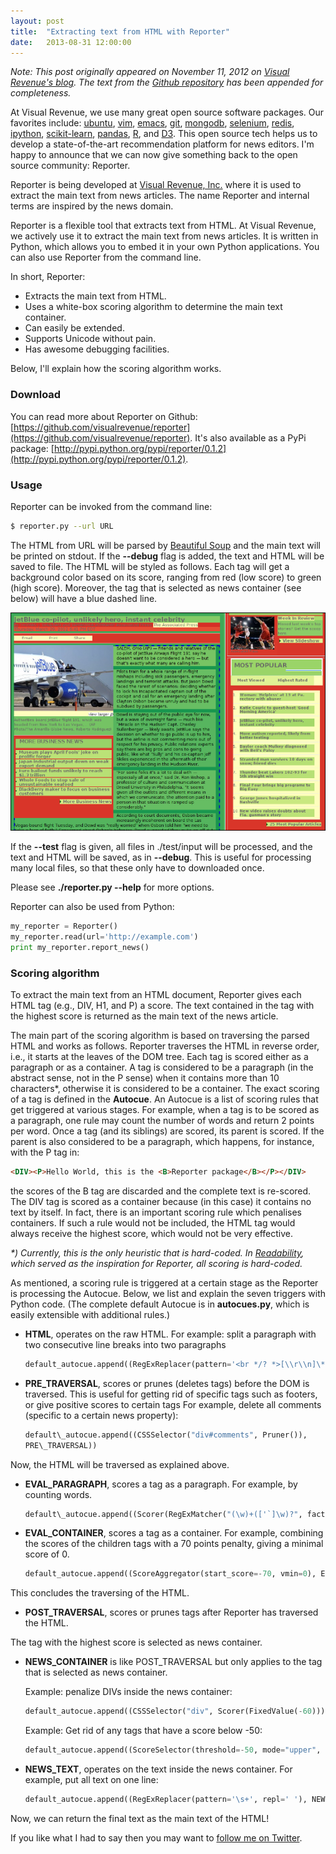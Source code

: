 ```yaml
---
layout: post
title:  "Extracting text from HTML with Reporter"
date:   2013-08-31 12:00:00
---
```


*Note: This post originally appeared on November 11, 2012 on [Visual Revenue's blog][tech]. The text from the [Github repository][gh] has been appended for completeness.*

At Visual Revenue, we use many great open source software packages. Our favorites include: [ubuntu](http://www.ubuntu.com/), [vim](http://www.vim.org/), [emacs](http://www.gnu.org/software/emacs/), [git](http://git-scm.com/), [mongodb](http://www.mongodb.org/), [selenium](http://seleniumhq.org/), [redis](http://redis.io/), [ipython](http://ipython.org/), [scikit-learn](http://scikit-learn.org/stable/), [pandas](http://pandas.pydata.org/), [R](http://www.r-project.org/), and [D3](http://d3js.org/). This open source tech helps us to develop a state-of-the-art recommendation platform for news editors. I'm happy to announce that we can now give something back to the open source community: Reporter.

Reporter is being developed at [Visual Revenue, Inc.](http://www.visualrevenue.com) where it is used to extract the main text from news articles. The name Reporter and internal terms are inspired by the news domain.

Reporter is a flexible tool that extracts text from HTML. At Visual Revenue, we actively use it to extract the main text from news articles. It is written in Python, which allows you to embed it in your own Python applications. You can also use Reporter from the command line.

In short, Reporter:

-	Extracts the main text from HTML.
-	Uses a white-box scoring algorithm to determine the main text container.
-	Can easily be extended.
-	Supports Unicode without pain.
-	Has awesome debugging facilities.

Below, I'll explain how the scoring algorithm works.

### Download

You can read more about Reporter on Github:
[https://github.com/visualrevenue/reporter](https://github.com/visualrevenue/reporter). It's also available as a PyPi package:
[http://pypi.python.org/pypi/reporter/0.1.2](http://pypi.python.org/pypi/reporter/0.1.2).

### Usage

Reporter can be invoked from the command line:

```bash
$ reporter.py --url URL
```

The HTML from URL will be parsed by [Beautiful Soup](http://www.crummy.com/software/BeautifulSoup/bs4/doc/) and the main
text will be printed on stdout. If the **--debug** flag is added, the text and HTML will be saved to file. The HTML will be styled as follows. Each tag will get a background color based on its score, ranging from red (low score) to green (high score). Moreover, the tag that is selected as news container (see below) will have a blue dashed line.

![Scoring][scoring]

If the **--test** flag is given, all files in ./test/input will be processed, and the text and HTML will be saved, as in **--debug**. This is useful for processing many local files, so that these only have to downloaded once. 

Please see **./reporter.py --help** for more options.

Reporter can also be used from Python:

```python
my_reporter = Reporter()
my_reporter.read(url='http://example.com')
print my_reporter.report_news()
```


### Scoring algorithm

To extract the main text from an HTML document, Reporter gives each HTML tag (e.g., DIV, H1, and P) a score. The text contained in the tag with the highest score is returned as the main text of the news article.

The main part of the scoring algorithm is based on traversing the parsed HTML and works as follows. Reporter traverses the HTML in reverse order, i.e., it starts at the leaves of the DOM tree. Each tag is scored either as a paragraph or as a container. A tag is considered to be a paragraph (in the abstract sense, not in the P sense) when it contains more than 10 characters\*, otherwise it is considered to be a container. The exact scoring of a tag is defined in the **Autocue**. An Autocue is a list of scoring rules that get triggered at various stages. For example, when a tag is to be scored as a paragraph, one rule may count the number of words and return 2 points per word. Once a tag (and its siblings) are scored, its parent is scored. If the parent is also considered to be a paragraph, which happens, for
instance, with the P tag in: 

```html
<DIV><P>Hello World, this is the <B>Reporter package</B></P></DIV>
```

the scores of the B tag are discarded and the complete text is re-scored. The DIV tag is scored as a container because (in this case) it contains no text by itself. In fact, there is
an important scoring rule which penalises containers. If such a rule would not be included, the HTML tag would always receive the highest score, which would not be very effective. 

_\*) Currently, this is the only heuristic that is hard-coded. In
[Readability](https://github.com/gfxmonk/python-readability), which served as the inspiration for Reporter, all scoring is hard-coded._

As mentioned, a scoring rule is triggered at a certain stage as the Reporter is processing the Autocue. Below, we list and explain the seven triggers with Python code. (The complete default Autocue is in **autocues.py**, which is easily extensible with additional rules.)


- **HTML**, operates on the raw HTML. For example: split a paragraph with two consecutive line breaks into two paragraphs
	
	```python
	default_autocue.append((RegExReplacer(pattern='<br */? *>[\\r\\n]\*<br */? *>', repl='</p><p>'), HTML))
	```

- **PRE\_TRAVERSAL**, scores or prunes (deletes tags) before the DOM is traversed. This is useful for getting rid of specific tags such as footers, or give positive scores to certain tags For example, delete all comments (specific to a certain news property):

	```python
	default\_autocue.append((CSSSelector("div#comments", Pruner()),
	PRE\_TRAVERSAL))
	```

Now, the HTML will be traversed as explained above.

- **EVAL\_PARAGRAPH**, scores a tag as a paragraph. For example, by counting words.

	```python
	default\_autocue.append((Scorer(RegExMatcher("(\w)+(['`]\w)?", factor=2, name="word"), reset_children=True), EVAL_PARAGRAPH))
	```

- **EVAL\_CONTAINER**, scores a tag as a container. For example, combining the scores of the children tags with a 70 points penalty, giving a minimal score of 0.

	```python
	default_autocue.append((ScoreAggregator(start_score=-70, vmin=0), EVAL_CONTAINER))
	```

This concludes the traversing of the HTML.

- **POST\_TRAVERSAL**, scores or prunes tags after Reporter has traversed the HTML. 

The tag with the highest score is selected as news container.

- **NEWS\_CONTAINER** is like POST\_TRAVERSAL but only applies to the tag that is selected as news container.

  Example: penalize DIVs inside the news container:

	```python
	default_autocue.append((CSSSelector("div", Scorer(FixedValue(-60))), NEWS_CONTAINER))
	```

  Example: Get rid of any tags that have a score below -50:

	```python
	default_autocue.append((ScoreSelector(threshold=-50, mode="upper", actor=Pruner()), NEWS_CONTAINER))
	```

- **NEWS\_TEXT**, operates on the text inside the news container. For example, put all text on one line:

	```python
	default_autocue.append((RegExReplacer(pattern='\s+', repl=' '), NEWS_TEXT))
	```

Now, we can return the final text as the main text of the HTML!

If you like what I had to say then you may want to [follow me on Twitter][twitter].


[twitter]: https://twitter.com/jeroenhjanssens
[tech]: http://visualrevenue.com/blog
[scoring]: /img/scoring.png
[gh]: https://github.com/visualrevenue/reporter
